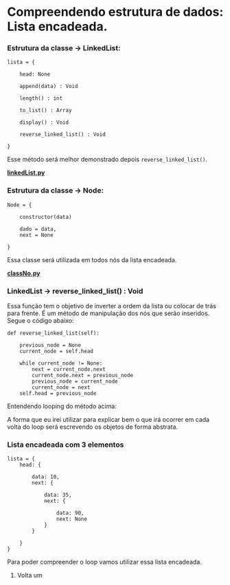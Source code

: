 # Compreendendo estrutura de dados: Lista encadeada.

### Estrutura da classe -> LinkedList:

```
lista = {

    head: None
    
    append(data) : Void

    length() : int

    to_list() : Array

    display() : Void

    reverse_linked_list() : Void

}
```


Esse método será melhor demonstrado depois `reverse_linked_list()`.

**[linkedList.py]**

[linkedList.py]:linkedList.py

### Estrutura da classe -> Node:

```
Node = {

    constructor(data)

    dado = data,
    next = None

}
```

Essa classe será utilizada em todos nós da lista encadeada.

**[classNo.py]**

[classNo.py]: classNo.py


### LinkedList -> reverse_linked_list() : Void

Essa função tem o objetivo de inverter a ordem da lista ou colocar de trás para frente. É um método de manipulação dos nós que serão inseridos. Segue o código abaixo:

```
def reverse_linked_list(self):

    previous_node = None
    current_node = self.head
    
    while current_node != None:
        next = current_node.next
        current_node.next = previous_node
        previous_node = current_node
        current_node = next
    self.head = previous_node
```

Entendendo looping do método acima:

A forma que eu irei utilizar para explicar bem o que irá ocorrer em cada volta do loop será escrevendo os objetos de forma abstrata.

### Lista encadeada com 3 elementos

```
lista = {
    head: {

        data: 10,
        next: {

            data: 35,
            next: {

                data: 90,
                next: None
            }
        }
    
    }
}
```
Para poder compreender o loop vamos utilizar essa lista encadeada.

1. Volta um
